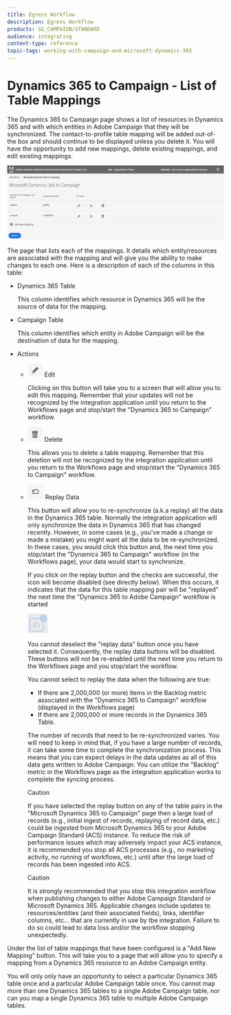 ```yaml
---
title: Egress Workflow
description: Egress Workflow
products: SG_CAMPAIGN/STANDARD
audience: integrating
content-type: reference
topic-tags: working-with-campaign-and-microsoft-dynamics-365
---
```


# Dynamics 365 to Campaign - List of Table Mappings

The Dynamics 365 to Campaign page shows a list of resources in Dynamics 365 and with which entities in Adobe Campaign that they will be synchronized. The contact-to-profile table mapping will be added out-of-the box and should continue to be displayed unless you delete it. You will have the opportunity to add new mappings, delete existing mappings, and edit existing mappings. 

![](assets/d365-to-acs-ui-page-ingress-top.png)

The page that lists each of the mappings. It details which entity/resources are associated with the mapping and will give you the ability to make changes to each one. Here is a description of each of the columns in this table:

* Dynamics 365 Table

  This column identifies which resource in Dynamics 365 will be the source of data for the mapping.

* Campaign Table

   This column identifies which entity in Adobe Campaign will be the destination of data for the mapping.

* Actions

  * ![](assets/d365-to-acs-icon-edit.png) Edit 
    
    Clicking on this button will take you to a screen that will allow you to edit this mapping.   Remember that your updates will not be recognized by the integration application until you return to the Workflows page and stop/start the "Dynamics 365 to Campaign" workflow.  
  
  * ![](assets/d365-to-acs-icon-delete.png) Delete   
    
    This allows you to delete a table mapping.   Remember that this deletion will not be recognized by the integration application until you return to the Workflows page and stop/start the "Dynamics 365 to Campaign" workflow. 
  
  * ![](assets/d365-to-acs-icon-replay-enabled.png) Replay Data 
  
    This button will allow you to re-synchronize (a.k.a replay) all the data in the Dynamics 365 table.   Normally the integration application will only synchronize the data in Dynamics 365 that has changed recently.  However, in some cases (e.g., you've made a change or made a mistake) you might want all the data to be re-synchronized.  In these cases, you would click this button and, the next time you stop/start the "Dynamics 365 to Campaign" workflow (in the Workflows page), your data would start to synchronize.
    
    If you click on the replay button and the checks are successful, the icon will become disabled (see directly below).   When this occurs, it indicates that the data for this table mapping pair will be "replayed" the next time the "Dynamics 365 to Adobe Campaign" workflow is started
     
    ![](assets/d365-to-acs-icon-replay-disabled.png)  
    
    You cannot deselect the "replay data" button once you have selected it. Consequently, the replay data buttons will be disabled.   These buttons will not be re-enabled until the next time you return to the Workflows page and you stop/start the workflow.  
    
    You cannot select to replay the data when the following are true:

    * If there are 2,000,000 (or more) items in the Backlog metric associated with the "Dynamics 365 to Campaign" workflow (displayed in the Workflows page)
    * If there are 2,000,000 or more records in the Dynamics 365 Table.
    
    The number of records that need to be re-synchronized varies.    You will need to keep in mind that, if you have a large number of records, it can take some time to complete the synchronization process.   This means that you can expect delays in the data updates as all of this data gets written to Adobe Campaign.   You can utilize the "Backlog" metric in the Workflows page as the integration application works to complete the syncing process.
    
    >[!CAUTION]
    >
    >If you have selected the replay button on any of the table pairs in the "Microsoft Dynamics 365 to Campaign" page then a large load of records (e.g., initial ingest of records, replaying of record data, etc.) could be ingested from Microsoft Dynamics 365 to your Adobe Campaign Standard (ACS) instance. To reduce the risk of performance issues which may adversely impact your ACS instance, it is recommended you stop all ACS processes (e.g., no marketing activity, no running of workflows, etc.) until after the large load of records has been ingested into ACS.

    >[!CAUTION]
    >
    >It is strongly recommended that you stop this integration workflow when publishing changes to either Adobe Campaign Standard or Microsoft Dynamics 365. Applicable changes include updates to resources/entities (and their associated fields), links, identifier columns, etc... that are currently in use by tbe integration. Failure to do so could lead to data loss and/or the workflow stopping unexpectedly.

Under the list of table mappings that have been configured is a "Add New Mapping" button.   This will take you to a page that will allow you to specify a mapping from a Dynamics 365 resource to an Adobe Campaign entity.

You will only only have an opportunity to select a particular Dynamics 365 table once and a particular Adobe Campaign table once.  You cannot map more than one Dynamics 365 tables to a single Adobe Campaign table, nor can you map a single Dynamics 365 table to multiple Adobe Campaign tables.
